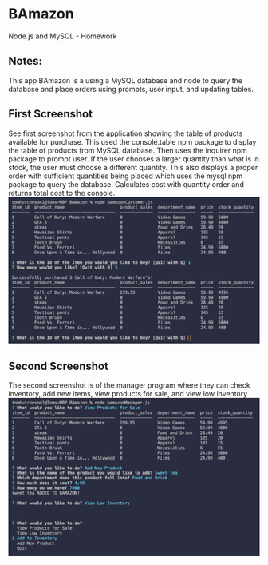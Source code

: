 # BAmazon
Node.js and MySQL - Homework

## Notes:
This app BAmazon is a using a MySQL database and node to query the database and place orders using prompts, user input, and updating tables.

## First Screenshot
See first screenshot from the application showing the table of products available for purchase. This used the console.table npm package to display the table of products from MySQL database. Then uses the inquirer npm package to prompt user. If the user chooses a larger quantity than what is in stock, the user must choose a different quantity. This also displays a proper order with sufficient quantities being placed which uses the mysql npm package to query the database. Calculates cost with quantity order and returns total cost to the console.
![BAmazon Image](Screenshots/customer.PNG)

## Second Screenshot
The second screenshot is of the manager program where they can check inventory, add new items, view products for sale, and view low inventory. 
![BAmazon Image](Screenshots/manager.PNG)